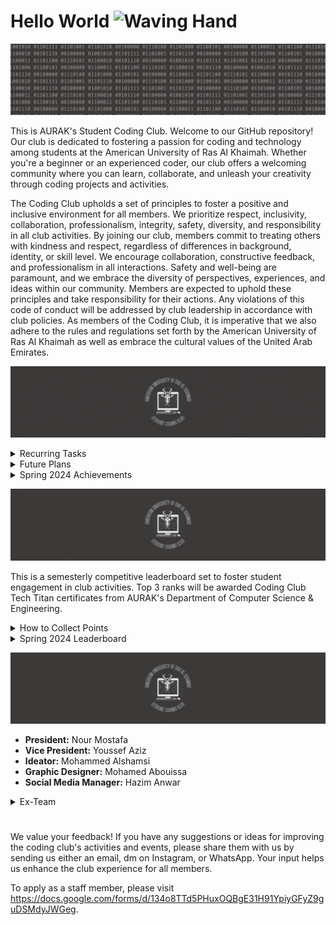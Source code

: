 # Hello World <img src="https://raw.githubusercontent.com/Tarikul-Islam-Anik/Animated-Fluent-Emojis/master/Emojis/Hand%20gestures/Waving%20Hand.png" alt="Waving Hand" width="30" height="30" />
![](moto-header.gif)

This is AURAK's Student Coding Club. Welcome to our GitHub repository! Our club is dedicated to fostering a passion for coding and technology among students at the American University of Ras Al Khaimah. Whether you're a beginner or an experienced coder, our club offers a welcoming community where you can learn, collaborate, and unleash your creativity through coding projects and activities.

The Coding Club upholds a set of principles to foster a positive and inclusive environment for all members. We prioritize respect, inclusivity, collaboration, professionalism, integrity, safety, diversity, and responsibility in all club activities. By joining our club, members commit to treating others with kindness and respect, regardless of differences in background, identity, or skill level. We encourage collaboration, constructive feedback, and professionalism in all interactions. Safety and well-being are paramount, and we embrace the diversity of perspectives, experiences, and ideas within our community. Members are expected to uphold these principles and take responsibility for their actions. Any violations of this code of conduct will be addressed by club leadership in accordance with club policies. As members of the Coding Club, it is imperative that we also adhere to the rules and regulations set forth by the American University of Ras Al Khaimah as well as embrace the cultural values of the United Arab Emirates.

![](plans-header.gif)

<details>
  <summary> Recurring Tasks</summary>

  - [ ] Prep the Tech Talk Whatsapp post (news - announcements - questions). [@Youssef](https://github.com/YoussefAzizeldin)
  - [ ] Prep materials, spotlight project, agenda, and activities for the weekly Dev Discussion.
  - [ ] Stay active on socials. [@Hazim](https://github.com/win-x-u-r)
  - [ ] Submit budget and clearance requests to the Club Committee & Student Government Association to announce activities. [@Nour](https://github.com/Nour-MK)
  - [ ] Collecting resources to recommend.
  - [ ] Requesting Coding Club Tech Titans certificates semesterly. [@Nour](https://github.com/Nour-MK)
  - [ ] Requesting midterm and final practice exams from department faculty semesterly to hold course review sessions.
  - [ ] Maintain the leaderboard weekly. [@Nour](https://github.com/Nour-MK)
</details>

<details>
  <summary> Future Plans </summary>

  - [ ] Host the signature event of the 2nd club relaunch.
  - [ ] Compile a list of all websites on which the @aurak handle is recognizable as a student email (educational privileges).
  - [ ] Compile important potential research papers for dev discussions.
  - [ ] Request appreciation certificates for all management members.
  - [ ] Request volunteers for the programming languages introductory A4 posters.
  - [ ] Organize an event with an outside speaker.
  - [ ] Organize a debugging workshop.
  - [ ] Organize an API workshop.
  - [ ] Organize a dependency management workshop.
  - [ ] Organize a documentation reading and navigation workshop.
  - [ ] Organize short, recurring, time-limited online competitions (leaderboard?)
  - [ ] Finalize the middle section of the Computer Science & Engineering board renovation.
</details>

<details>
  <summary> Spring 2024 Achievements </summary>

- [x] Renovate club's pfp, logo, poster, Tech Talk template, and Dev Discussions agenda template.
- [x] Establish an online presence on Github, Instagram, and TikTok.
- [x] Advertise vacant positions. (x3) 
- [x] Hire a Graphic Designer. [@Abouissa](https://github.com/Mohamed-Abouissa)
- [x] Hire an Ideator. [@Shamsi](https://github.com/M-Alshamsi)
- [x] Hire a Social Media Manager. [@Hazim](https://github.com/win-x-u-r)
- [x] Obtain an email handle.
- [x] Acquire department faculty sponsors.
- [x] Establish Tech Talks: the weekly news, announcements, projects, polls, and memes post.
- [x] Establish Dev Discussions: the fortnightly meet-ups (irl or online) where we cover some CS topics theoretically, showcase an application project of them, and engage the guests through various practical activities.
- [x] **Total number of Tech Talks posted: 4**
- [x] **Total number of Dev Discussions hosted: 1**
- [x] **Total number of Competitions organized: 0**
</details>


![](leaderboard-header.gif)

This is a semesterly competitive leaderboard set to foster student engagement in club activities. Top 3 ranks will be awarded Coding Club Tech Titan certificates from AURAK's Department of Computer Science & Engineering.

<details>
  <summary> How to Collect Points</summary>

- **(5 pts)** for voting on weekly Tech Talk polls.
- **(5 pts)** for getting featured in the programming memes competition.
- **(10 pts)** for attending fortnightly Dev Discussions.
- **(10 pts)** for engaging in any requested volunteering activities.
- **(15 pts)** for getting 1st place in typeathons.
- **(15 pts)** for getting 1st place in a mentimeter question.
- **(15 pts)** for participating in official coding club competitions.
- **(20 pts)** for submitting a project to showcase in Dev Discussions.
- **(25 pts)** for winning a 1st, 2nd, or 3rd place in official coding club competitions.
</details>

<details>
  <summary>Spring 2024 Leaderboard</summary>

| Rank | Member     | Score |
|:----:|:----------:|:-----:|
|🏆| **Ahmed Abuhajjaj**   | **35** |
|🥈| **Lina Abdalmajeed**  | **10** |
|🥉| **Urita Sadallah**| **10** |
| **4**| **Abin Devarajan**  | **10** |
| **5**| **Nada Mohamed**  | **10** |
| **6**| **Maram Sabri**  | **15** |
| **7**| **Hinad Fransis**  | **10** |
| **8**| **Muhammad Mbarak**  | **10** |
| **9**| **Fares Masarani**  | **10** |
| **10**| **Abdulghani Sabbagh**  | **25** |
| **11**| **Abdullah Yousef**  | **10** |
| **12**| **Yousef Al Hayek**  | **5** |

</details>

![](staff-header.gif)
- **President:** Nour Mostafa
- **Vice President:** Youssef Aziz
- **Ideator:** Mohammed Alshamsi
- **Graphic Designer:** Mohamed Abouissa
- **Social Media Manager:** Hazim Anwar

<details>
  <summary>Ex-Team</summary>

- **President:** Hinad Fransis
- **Vice President:** Ghaleb Aldoboni
- **Executive:** Mazen
- **Executive:** Mai Mansour
</details>
  
#

We value your feedback! If you have any suggestions or ideas for improving the coding club's activities and events, please share them with us by sending us either an email, dm on Instagram, or WhatsApp. Your input helps us enhance the club experience for all members.

To apply as a staff member, please visit https://docs.google.com/forms/d/134o8TTd5PHuxOQBgE31H91YpiyGFyZ9guDSMdyJWGeg.

